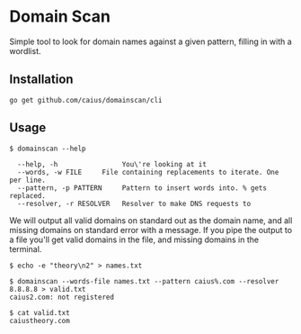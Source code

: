 # Domain Scan

Simple tool to look for domain names against a given pattern, filling in with a wordlist.

## Installation

```shell
go get github.com/caius/domainscan/cli
```

## Usage

```shell
$ domainscan --help

  --help, -h                You\'re looking at it
  --words, -w FILE     File containing replacements to iterate. One per line.
  --pattern, -p PATTERN     Pattern to insert words into. % gets replaced.
  --resolver, -r RESOLVER   Resolver to make DNS requests to
```

We will output all valid domains on standard out as the domain name, and all missing domains on standard error with a message. If you pipe the output to a file you'll get valid domains in the file, and missing domains in the terminal.

```shell
$ echo -e "theory\n2" > names.txt

$ domainscan --words-file names.txt --pattern caius%.com --resolver 8.8.8.8 > valid.txt
caius2.com: not registered

$ cat valid.txt
caiustheory.com
```

